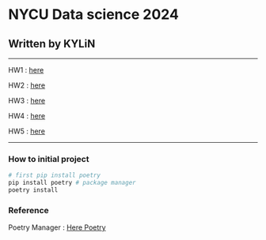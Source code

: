 # NYCU Data science 2024

## Written by KYLiN

---
HW1 : [here](./HW1/README.md)

HW2 : [here](./HW2/README.md)

HW3 : [here](./HW3/README.md)

HW4 : [here](./HW4/README.md)

HW5 : [here](./HW5/README.md)

---

### How to initial project

```sh
# first pip install poetry
pip install poetry # package manager
poetry install
```

### Reference

Poetry Manager : [Here Poetry](https://python-poetry.org/)
